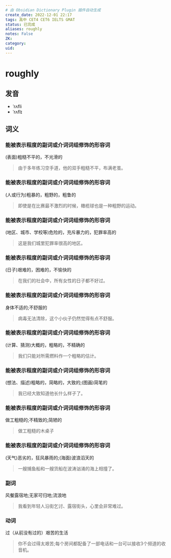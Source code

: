 ```yaml
---
# 由 Obsidian Dictionary Plugin 插件自动生成
create_date: 2022-12-01 22:17
tags: 高中 CET4 CET6 IELTS GMAT
status: 已完成 
aliases: roughly
notes: False
ZK: 
category: 
uid: 
---
```


# roughly

## 发音

- ˈrʌfli
- ˈrʌflɪ

## 词义

### 能被表示程度的副词或介词词组修饰的形容词

(表面)粗糙不平的，不光滑的

> 由于多年练习空手道，他的双手粗糙不平，布满老茧。

### 能被表示程度的副词或介词词组修饰的形容词

(人或行为)粗暴的，粗野的，粗鲁的

> 即使是在比赛最不激烈的时候，橄榄球也是一种粗野的运动。

### 能被表示程度的副词或介词词组修饰的形容词

(地区、城市、学校等)危险的，充斥暴力的，犯罪率高的

> 这是我们城里犯罪率很高的地区。

### 能被表示程度的副词或介词词组修饰的形容词

(日子)艰难的，困难的，不愉快的

> 在我们的社会中，所有女性的日子都不好过。

### 能被表示程度的副词或介词词组修饰的形容词

身体不适的;不舒服的

> 病毒无法清除，这个小伙子仍然觉得有点不舒服。

### 能被表示程度的副词或介词词组修饰的形容词

(计算、猜测)大概的，粗略的，不精确的

> 我们只能对所需燃料作一个粗略的估计。

### 能被表示程度的副词或介词词组修饰的形容词

(想法、描述)粗略的，简略的，大致的;(图画)简笔的

> 我已经大致知道他长什么样子了。

### 能被表示程度的副词或介词词组修饰的形容词

做工粗糙的;不精致的;简陋的

> 做工粗糙的木桌子

### 能被表示程度的副词或介词词组修饰的形容词

(天气)恶劣的，狂风暴雨的;(海面)波浪滔天的

> 一艘捕鱼船和一艘货船在波涛汹涌的海上相撞了。

### 副词

风餐露宿地;无家可归地;流浪地

> 我看到年轻人沿街乞讨、露宿街头，心里会非常难过。

### 动词

过（从前没有过的）艰苦的生活

> 你不会过得太艰苦;每个房间都配备了一部电话和一台可以接收3个频道的收音机。



